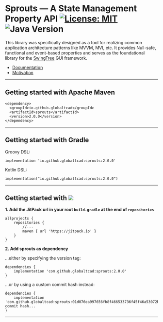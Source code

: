 
# Sprouts — A State Management Property API [![License: MIT](https://img.shields.io/badge/License-MIT-yellow.svg)](https://opensource.org/licenses/MIT) ![Java Version](https://img.shields.io/static/v1.svg?label=Java&message=8%2B&color=blue) #

This library was specifically designed as a tool for realizing
common application architecture patterns like MVVM, MVI, etc. 
It provides Null-safe, functional and event-based properties and
serves as the foundational library for the [SwingTree](https://github.com/globaltcad/swing-tree)
GUI framework.


- [Documentation](https://globaltcad.github.io/sprouts/)
- [Motivation](docs/markdown/Motivation.md)

---
## Getting started with Apache Maven ##

```
<dependency>
  <groupId>io.github.globaltcad</groupId>
  <artifactId>sprouts</artifactId>
  <version>2.0.0</version>
</dependency>
```

---

## Getting started with Gradle ##
Groovy DSL:
```
implementation 'io.github.globaltcad:sprouts:2.0.0'
```
Kotlin DSL:
```
implementation("io.github.globaltcad:sprouts:2.0.0")
```
---

## Getting started with [![](https://jitpack.io/v/globaltcad/sprouts.svg)](https://jitpack.io/#globaltcad/sprouts) ##
**1. Add the JitPack url in your root `build.gradle` at the end of `repositories`**
```
allprojects {
	repositories {
		//...
		maven { url 'https://jitpack.io' }
	}
}
```
**2. Add sprouts as dependency**

...either by specifying the version tag:
```
dependencies {
	implementation 'com.github.globaltcad:sprouts:2.0.0'
}
```
...or by using a custom commit hash instead:
```
dependencies {
	implementation 'com.github.globaltcad:sprouts:01d076ea997656fb8f466533736f45f46a53072b'//Any commit hash...
}
```
---

